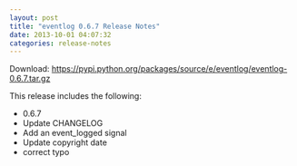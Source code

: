 ```yaml
---
layout: post
title: "eventlog 0.6.7 Release Notes"
date: 2013-10-01 04:07:32
categories: release-notes
---
```


Download: <https://pypi.python.org/packages/source/e/eventlog/eventlog-0.6.7.tar.gz>

This release includes the following:

* 0.6.7
* Update CHANGELOG
* Add an event_logged signal
* Update copyright date
* correct typo
